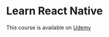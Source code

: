 # Learn React Native

This course is available on [Udemy](https://www.udemy.com/course/the-complete-react-native-and-redux-course/)
